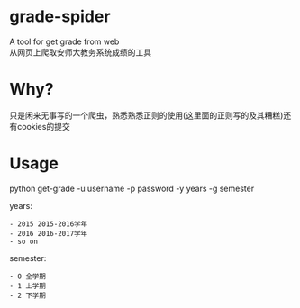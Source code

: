 # grade-spider
A tool for get grade from web  
从网页上爬取安师大教务系统成绩的工具

# Why?
只是闲来无事写的一个爬虫，熟悉熟悉正则的使用(这里面的正则写的及其糟糕)还有cookies的提交

# Usage
python get-grade -u username -p password -y years -g semester

years:

    - 2015 2015-2016学年
	- 2016 2016-2017学年
	- so on

semester:

	- 0 全学期
	- 1 上学期
	- 2 下学期
